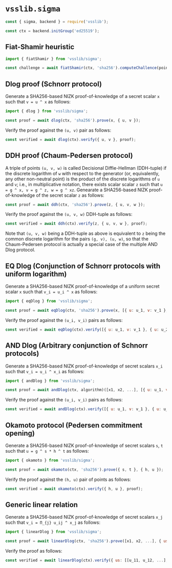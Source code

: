 # `vsslib.sigma`

```js
const { sigma, backend } = require('vsslib');

const ctx = backend.initGroup('ed25519');
```

## Fiat-Shamir heuristic

```js
import { fiatShamir } from 'vsslib/sigma';

const challenge = await fiatShamir(ctx, 'sha256').computeChallence(points, scalars, nonce)
```

## Dlog proof (Schnorr protocol)

Generate a SHA256-based NIZK proof-of-knowledge of a secret scalar `x` such
that `v = u ^ x` as follows:

```js
import { dlog } from 'vsslib/sigma';

const proof = await dlog(ctx, 'sha256').prove(x, { u, v });
```

Verify the proof against the `(u, v)` pair as follows:


```js
const verified = await dlog(ctx).verify({ u, v }, proof);
```

## DDH proof (Chaum-Pedersen protocol)

A triple of points `(u, v, w)` is called Decisional Diffie-Hellman (DDH-tuple)
if the discrete logarithm of `w` with respect to the generator (or,
equivalently, any other non-neutral point) is the product of the discrete
logarithms of `u` and `v`; i.e., in multiplicative notation, there exists
scalar scalar `z` such that `u = g ^ x, v = g ^ z, w = g ^ xz`.
Genearate a SHA256-based NIZK proof-of-knowledge of the secret scalar
`z` as follows:

```js
const proof = await ddh(ctx, 'sha256').prove(z, { u, v, w });
```

Verify the proof against the `(u, v, w)` DDH-tuple as follows:

```js
const verified = await ddh(ctx).verify(z, { u, v, w }, proof);
```

Note that `(u, v, w)` being a DDH-tuple as above is equivalent to
`z` being the common discrete logarithm for the pairs `(g, v), (u, w)`,
so that the Chaum-Pedersen protocol is actually a special case of the multiple
AND Dlog protocol.


## EQ Dlog (Conjunction of Schnorr protocols with uniform logarithm)

Generate a SHA256-based NIZK proof-of-knowledge of a uniform secret scalar `x` such
that `v_i = u_i ^ x` as follows:

```js
import { eqDlog } from 'vsslib/sigma';

const proof = await eqDlog(ctx, 'sha256').prove(x, [{ u: u_1, v: v_1 }, { u: u_2, v: v_2 }, ...]);
```

Verify the proof against the `(u_i, v_i)` pairs as follows:


```js
const verified = await eqDlog(ctx).verify([{ u: u_1, v: v_1 }, { u: u_2, v: v_2 }, ...], proof);
```

## AND Dlog (Arbitrary conjunction of Schnorr protocols)

Generate a SHA256-based NIZK proof-of-knowledge of secret scalars `x_i` such
that `v_i = u_i ^ x_i` as follows:

```js
import { andDlog } from 'vsslib/sigma';

const proof = await andDlog(ctx, algorithm)([x1, x2, ...], [{ u: u_1, v: v_1 }, { u: u_2, v: v_2 }, ...]);
```

Verify the proof against the `(u_i, v_i)` pairs as follows:


```js
const verified = await andDlog(ctx).verify([{ u: u_1, v: v_1 }, { u: u_2, v: v_2 }, ...], proof);
```

## Okamoto protocol (Pedersen commitment opening)

Generate a SHA256-based NIZK proof-of-knowledge of secret scalars `s`, `t`
such that `u = g ^ s * h ^ t` as follows:

```js
import { okamoto } from 'vsslib/sigma';

const proof = await okamoto(ctx, 'sha256').prove({ s, t }, { h, u });
```

Verify the proof against the `(h, u)` pair of points as follows:

```js
const verified = await okamoto(ctx).verify({ h, u }, proof);
```

## Generic linear relation 

Generate a SHA256-based NIZK proof-of-knowledge of secret scalars `x_j` such
that `v_i = Π_{j} u_ij ^ x_j` as follows:

```js
import { linearDlog } from 'vsslib/sigma';

const proof = await linearDlog(ctx, 'sha256').prove([x1, x2, ...], { us: [[u_11, u_12, ...], [u_21, u_22, ...], ...], vs: [v_1, v_2, ...] });
```

Verify the proof as follows:

```js
const verified = await linearDlog(ctx).verify({ us: [[u_11, u_12, ...], [u_21, u_22, ...], ...], vs: [v_1, v_2, ...] }, proof);
```
